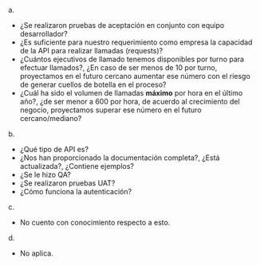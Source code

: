 a.
- ¿Se realizaron pruebas de aceptación en conjunto con equipo desarrollador?
- ¿Es suficiente para nuestro requerimiento como empresa la capacidad de la API para realizar llamadas (requests)?
- ¿Cuántos ejecutivos de llamado tenemos disponibles por turno para efectuar llamados?, ¿En caso de ser menos de 10 por turno, proyectamos en el futuro cercano aumentar ese número con el riesgo de generar cuellos de botella en el proceso?
- ¿Cuál ha sido el volumen de llamadas **máximo** por hora en el último año?, ¿de ser menor a 600 por hora, de acuerdo al crecimiento del negocio, proyectamos superar ese número en el futuro cercano/mediano?

b.

- ¿Qué tipo de API es?
- ¿Nos han proporcionado la documentación completa?, ¿Está actualizada?, ¿Contiene ejemplos?
- ¿Se le hizo QA?
- ¿Se realizaron pruebas UAT?
- ¿Cómo funciona la autenticación?

c.

- No cuento con conocimiento respecto a esto.

d.

- No aplica.


